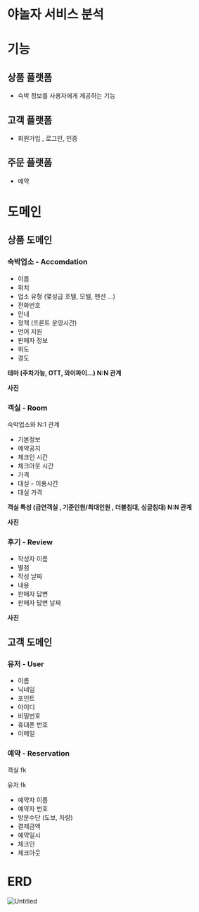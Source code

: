 # 야놀자 서비스 분석

# 기능

## 상품 플랫폼

- 숙박 정보를 사용자에게 제공하는 기능

## 고객 플랫폼

- 회원가입 , 로그인, 인증

## 주문 플랫폼

- 예약

# 도메인

## 상품 도메인

### 숙박업소 - Accomdation

- 이름
- 위치
- 업소 유형 (몇성급 호텔, 모텔, 팬션 …)
- 전화번호
- 안내
- 정책 (프론트 운영시간)
- 언어 지원
- 판매자 정보
- 위도
- 경도

**테마 (주차가능, OTT, 와이파이…) N:N 관계**

**사진**

### 객실 - Room

숙박업소와 N:1 관계

- 기본정보
- 예약공지
- 체크인 시간
- 체크아웃 시간
- 가격
- 대실 - 이용시간
- 대실 가격

**객실 특성 (금연객실 , 기준인원/최대인원 , 더블침대, 싱글침대) N:N 관계**

**사진**

### 후기 - Review

- 작성자 이름
- 별점
- 작성 날짜
- 내용
- 판매자 답변
- 판매자 답변 날짜

**사진**

## 고객 도메인

### 유저 - User

- 이름
- 닉네임
- 포인트
- 아이디
- 비밀번호
- 휴대폰 번호
- 이메일

### 예약 - Reservation

객실 fk

유저 fk

- 예약자 이름
- 예약자 번호
- 방문수단 (도보, 차량)
- 결제금액
- 예약일시
- 체크인
- 체크아웃

# ERD
![Untitled](https://user-images.githubusercontent.com/91578199/226592599-9d7e096c-25b8-477f-8cc5-7daf30f3c46d.png)

